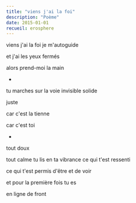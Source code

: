 ```yaml
---
title: "viens j'ai la foi"
description: "Poème"
date: 2015-01-01
recueil: erosphere
---
```


viens j'ai la foi
je m'autoguide

et j'ai les yeux fermés

alors prend-moi la main

*

tu marches sur la voie invisible
solide

juste

car c'est la tienne

car c'est toi

*

tout doux

tout calme tu lis
en ta vibrance ce qui t'est ressenti

ce qui t'est permis d'être et de voir

et pour la première fois
tu es

en ligne de front
